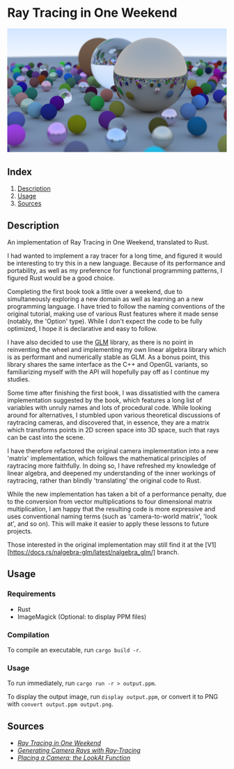 # Ray Tracing in One Weekend

![render](https://github.com/zaesur/rtiow/blob/main/render.png?raw=true)

## Index
1. [Description](https://github.com/zaesur/rtiow/edit/main/readme.md#description)
2. [Usage](https://github.com/zaesur/rtiow/edit/main/readme.md#usage)
3. [Sources](https://github.com/zaesur/rtiow/edit/main/readme.md#sources)

## Description
An implementation of Ray Tracing in One Weekend, translated to Rust.

I had wanted to implement a ray tracer for a long time, and figured it would be interesting to try this in a new language.
Because of its performance and portability, as well as my preference for functional programming patterns, I figured Rust would be a good choice.

Completing the first book took a little over a weekend, due to simultaneously exploring a new domain as well as learning an a new programming language.
I have tried to follow the naming conventions of the original tutorial, making use of various Rust features where it made sense (notably, the 'Option' type).
While I don't expect the code to be fully optimized, I hope it is declarative and easy to follow.

I have also decided to use the [GLM](https://docs.rs/nalgebra-glm/latest/nalgebra_glm/) library,
as there is no point in reinventing the wheel and implementing my own linear algebra library which is as performant and numerically stable as GLM.
As a bonus point, this library shares the same interface as the C++ and OpenGL variants, so familiarizing myself with the API will hopefully pay off
as I continue my studies.

Some time after finishing the first book, I was dissatistied with the camera implementation suggested by the book,
which features a long list of variables with unruly names and lots of procedural code.
While looking around for alternatives, I stumbled upon various theoretical discussions of raytracing cameras,
and discovered that, in essence, they are a matrix which transforms points in 2D screen space into 3D space,
such that rays can be cast into the scene.

I have therefore refactored the original camera implementation into a new 'matrix' implementation,
which follows the mathematical principles of raytracing more faithfully.
In doing so, I have refreshed my knowledge of linear algebra, and deepened my understanding of the inner workings of raytracing,
rather than blindly 'translating' the original code to Rust.

While the new implementation has taken a bit of a performance penalty, due to the conversion from vector multiplications to
four dimensional matrix multiplication, I am happy that the resulting code is more expressive and uses conventional naming terms
(such as 'camera-to-world matrix', 'look at', and so on).
This will make it easier to apply these lessons to future projects.

Those interested in the original implementation may still find it at the [V1][https://docs.rs/nalgebra-glm/latest/nalgebra_glm/] branch.

## Usage

### Requirements
* Rust
* ImageMagick (Optional: to display PPM files)

### Compilation
To compile an executable, run `cargo build -r`.

### Usage
To run immediately, run `cargo run -r > output.ppm`.

To display the output image, run `display output.ppm`, or convert it to PNG with `convert output.ppm output.png`.

## Sources
* [_Ray Tracing in One Weekend_](https://raytracing.github.io/books/RayTracingInOneWeekend.html)
* [_Generating Camera Rays with Ray-Tracing_](https://www.scratchapixel.com/lessons/3d-basic-rendering/ray-tracing-generating-camera-rays/generating-camera-rays.html)
* [_Placing a Camera: the LookAt Function_](https://www.scratchapixel.com/lessons/mathematics-physics-for-computer-graphics/lookat-function/framing-lookat-function.html)
